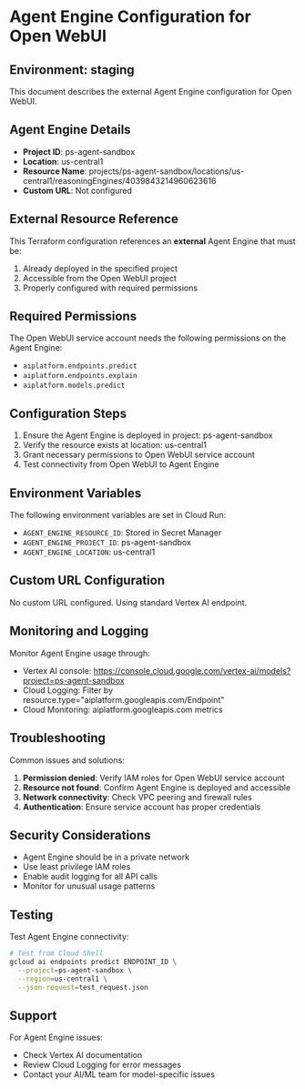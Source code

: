 # Agent Engine Configuration for Open WebUI

## Environment: staging
This document describes the external Agent Engine configuration for Open WebUI.

## Agent Engine Details
- **Project ID**: ps-agent-sandbox
- **Location**: us-central1
- **Resource Name**: projects/ps-agent-sandbox/locations/us-central1/reasoningEngines/4039843214960623616
- **Custom URL**: Not configured

## External Resource Reference
This Terraform configuration references an **external** Agent Engine that must be:
1. Already deployed in the specified project
2. Accessible from the Open WebUI project
3. Properly configured with required permissions

## Required Permissions
The Open WebUI service account needs the following permissions on the Agent Engine:
- `aiplatform.endpoints.predict`
- `aiplatform.endpoints.explain`
- `aiplatform.models.predict`

## Configuration Steps
1. Ensure the Agent Engine is deployed in project: ps-agent-sandbox
2. Verify the resource exists at location: us-central1
3. Grant necessary permissions to Open WebUI service account
4. Test connectivity from Open WebUI to Agent Engine

## Environment Variables
The following environment variables are set in Cloud Run:
- `AGENT_ENGINE_RESOURCE_ID`: Stored in Secret Manager
- `AGENT_ENGINE_PROJECT_ID`: ps-agent-sandbox
- `AGENT_ENGINE_LOCATION`: us-central1

## Custom URL Configuration

No custom URL configured. Using standard Vertex AI endpoint.


## Monitoring and Logging
Monitor Agent Engine usage through:
- Vertex AI console: https://console.cloud.google.com/vertex-ai/models?project=ps-agent-sandbox
- Cloud Logging: Filter by resource.type="aiplatform.googleapis.com/Endpoint"
- Cloud Monitoring: aiplatform.googleapis.com metrics

## Troubleshooting
Common issues and solutions:
1. **Permission denied**: Verify IAM roles for Open WebUI service account
2. **Resource not found**: Confirm Agent Engine is deployed and accessible
3. **Network connectivity**: Check VPC peering and firewall rules
4. **Authentication**: Ensure service account has proper credentials

## Security Considerations
- Agent Engine should be in a private network
- Use least privilege IAM roles
- Enable audit logging for all API calls
- Monitor for unusual usage patterns

## Testing
Test Agent Engine connectivity:
```bash
# Test from Cloud Shell
gcloud ai endpoints predict ENDPOINT_ID \
  --project=ps-agent-sandbox \
  --region=us-central1 \
  --json-request=test_request.json
```

## Support
For Agent Engine issues:
- Check Vertex AI documentation
- Review Cloud Logging for error messages
- Contact your AI/ML team for model-specific issues
